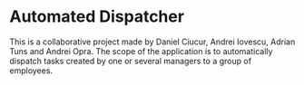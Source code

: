 # Automated Dispatcher
 
This is a collaborative project made by Daniel Ciucur, Andrei Iovescu, Adrian Tuns and Andrei Opra.
The scope of the application is to automatically dispatch tasks created by one or several managers to a group of employees.
